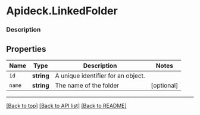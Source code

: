 # Apideck.LinkedFolder

### Description

## Properties
Name | Type | Description | Notes
------------ | ------------- | ------------- | -------------
`id` | **string** | A unique identifier for an object. | 
`name` | **string** | The name of the folder | [optional] 





---

[[Back to top]](#) [[Back to API list]](../../../../README.md#documentation-for-api-endpoints) [[Back to README]](../../../../README.md)


